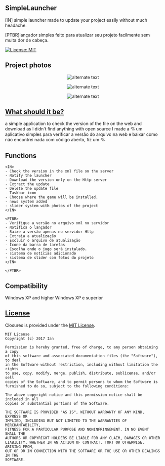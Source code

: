 ## SimpleLauncher

[IN] simple launcher made to update your project easily without much headache.

[PTBR]lançador simples feito para atualizar seu projeto facilmente sem muita dor de cabeça.


[![License: MIT](https://img.shields.io/badge/License-MIT-yellow.svg)](https://opensource.org/licenses/MIT)
 
## Project photos

 <p align="center"> 
    <img src="https://i.imgur.com/CyKvKT6.png" alt="alternate text">
 </p>
 
  <p align="center"> 
    <img src="https://i.imgur.com/lNwxc9w.png" alt="alternate text">
 </p>
 
   <p align="center"> 
    <img src="https://i.imgur.com/ug17QFJ.png" alt="alternate text">
 </p>
 
 ## [What should it be?](#Whatshoulditbe?)

<IN>a simple application to check the version of the file on the web and download as I didn't find anything with open source I made a 💘</IN>
<PTBR>um aplicativo simples para verificar a versão do arquivo na web e baixar como não encontrei nada com código aberto, fiz um 💘</PTBR>


## Functions

```text
<IN>
- Check the version in the xml file on the server
- Notify the launcher
- Download the version only on the Http server
- Extract the update
- Delete the update file
- Taskbar icon
- Choose where the game will be installed.
- news system added
- slider system with photos of the project
</IN>
```

 ```text
<PTBR>
- Verifique a versão no arquivo xml no servidor
- Notifica o lançador
- Baixe a versão apenas no servidor Http
- Extraia a atualização
- Excluir o arquivo de atualização
- Ícone da barra de tarefas
- Escolha onde o jogo será instalado.
- sistema de notícias adicionado
- sistema de slider com fotos do projeto
</IN>

 </PTBR>
```
## Compatibility
<IN>Windows XP and higher</IN>
<PTBR>Windows XP e superior</PTBR>

## [License](#license)


Closures is provided under the [MIT License](https://github.com/Ian03/SimpleLauncher/blob/master/LICENSE).

```text
MIT License
Copyright (c) 2017 Ian

Permission is hereby granted, free of charge, to any person obtaining a copy
of this software and associated documentation files (the "Software"), to deal
in the Software without restriction, including without limitation the rights
to use, copy, modify, merge, publish, distribute, sublicense, and/or sell
copies of the Software, and to permit persons to whom the Software is
furnished to do so, subject to the following conditions:

The above copyright notice and this permission notice shall be included in all
copies or substantial portions of the Software.

THE SOFTWARE IS PROVIDED "AS IS", WITHOUT WARRANTY OF ANY KIND, EXPRESS OR
IMPLIED, INCLUDING BUT NOT LIMITED TO THE WARRANTIES OF MERCHANTABILITY,
FITNESS FOR A PARTICULAR PURPOSE AND NONINFRINGEMENT. IN NO EVENT SHALL THE
AUTHORS OR COPYRIGHT HOLDERS BE LIABLE FOR ANY CLAIM, DAMAGES OR OTHER
LIABILITY, WHETHER IN AN ACTION OF CONTRACT, TORT OR OTHERWISE, ARISING FROM,
OUT OF OR IN CONNECTION WITH THE SOFTWARE OR THE USE OR OTHER DEALINGS IN THE
SOFTWARE.
```
